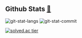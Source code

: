 <!--
## 이미지 복사용############################################################################################################


<img src="
" width="400">

<img src="
" width="300">

<img src="
" width="200">

<img src="
" width="150">

#############################################################################################################################

-->

## **Github Stats** [🌱](https://urakasumi.tistory.com/) 

![git-stat-langs](https://github-readme-stats.vercel.app/api?username=Soksurim&count_private=true&show_icons=true&hide_border=true&hide=contribs)
![git-stat-commit](https://github-readme-stats.vercel.app/api/top-langs/?username=Soksurim&layout=compact&hide_border=true)

[![solved.ac tier](http://mazassumnida.wtf/api/v2/generate_badge?boj=surimi)](https://solved.ac/surimi)



<!--
빼빼로
![image](https://user-images.githubusercontent.com/66513003/141667362-34edb6a6-07a0-4d57-900b-fc1e9b114fef.png)

방문자수
![Hits](https://hits.seeyoufarm.com/api/count/incr/badge.svg?url=https%3A%2F%2Fgithub.com%2FSoksurim&count_bg=%235094F5&title_bg=%23555555&icon=&icon_color=%23E7E7E7&title=hits&edge_flat=false)

<table><tr><td width="50%">
<img src="https://github-readme-stats.vercel.app/api?username=Soksurim&count_private=true&show_icons=true&hide_border=true&hide=contribs" style="width: 100%" />
</td>
<td valign="top" width="50%">
<img src="https://github-readme-stats.vercel.app/api/top-langs/?username=Soksurim&layout=compact&hide_border=true" style="width: 100%" />
</td></tr></table> 

## 메모

JS 관련 도서
https://kr.1lib.limited/g/Loiane%20Groner

**Soksurim/Soksurim** is a ✨ _special_ ✨ repository because its `README.md` (this file) appears on your GitHub profile.

Here are some ideas to get you started:

- 🔭 I’m currently working on ...
- 🌱 I’m currently learning ...
- 👯 I’m looking to collaborate on ...
- 🤔 I’m looking for help with ...
- 💬 Ask me about ...
- 📫 How to reach me: ...
- 😄 Pronouns: ...
- ⚡ Fun fact: ...
-->
